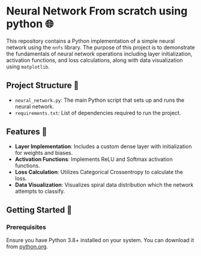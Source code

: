 # Neural Network From scratch using python 🌐

This repository contains a Python implementation of a simple neural network using the `nnfs` library. The purpose of this project is to demonstrate the fundamentals of neural network operations including layer initialization, activation functions, and loss calculations, along with data visualization using `matplotlib`.

## Project Structure 📂

- `neural_network.py`: The main Python script that sets up and runs the neural network.
- `requirements.txt`: List of dependencies required to run the project.

## Features 🌟

- **Layer Implementation**: Includes a custom dense layer with initialization for weights and biases.
- **Activation Functions**: Implements ReLU and Softmax activation functions.
- **Loss Calculation**: Utilizes Categorical Crossentropy to calculate the loss.
- **Data Visualization**: Visualizes spiral data distribution which the network attempts to classify.

## Getting Started 🚀

### Prerequisites

Ensure you have Python 3.8+ installed on your system. You can download it from [python.org](https://www.python.org/downloads/).

